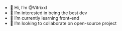 - 👋 Hi, I’m @Vitrixxl
- 👀 I’m interested in being the best dev
- 🌱 I’m currently learning front-end
- 💞️ I’m looking to collaborate on open-source project


<!---
Vitrixxl/Vitrixxl is a ✨ special ✨ repository because its `README.md` (this file) appears on your GitHub profile.
You can click the Preview link to take a look at your changes.
--->

